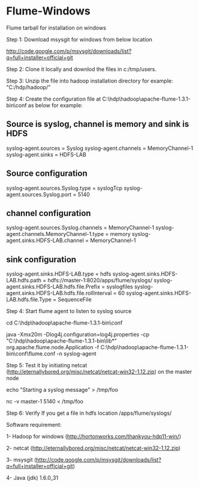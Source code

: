 Flume-Windows
=============

Flume tarball for installation on windows

Step 1: Download msysgit for windows from below location

http://code.google.com/p/msysgit/downloads/list?q=full+installer+official+git

Step 2: Clone it locally and downlod the files in c:/tmp/users.

Step 3: Unzip the file into hadoop installation directory for example: "C:/hdp/hadoop/"

Step 4: Create the configuration file at C:\hdp\hadoop\apache-flume-1.3.1-bin\conf as below for example:

Source is syslog, channel is memory and sink is HDFS
----------------------
syslog-agent.sources = Syslog
syslog-agent.channels = MemoryChannel-1 
syslog-agent.sinks = HDFS-LAB

Source configuration
----------------------
syslog-agent.sources.Syslog.type = syslogTcp
syslog-agent.sources.Syslog.port = 5140

channel configuration
----------------------
syslog-agent.sources.Syslog.channels = MemoryChannel-1 
syslog-agent.channels.MemoryChannel-1.type = memory
syslog-agent.sinks.HDFS-LAB.channel = MemoryChannel-1

sink configuration
----------------------
syslog-agent.sinks.HDFS-LAB.type = hdfs 
syslog-agent.sinks.HDFS-LAB.hdfs.path = hdfs://master-1:8020/apps/flume/syslogs/
syslog-agent.sinks.HDFS-LAB.hdfs.file.Prefix = syslogfiles
syslog-agent.sinks.HDFS-LAB.hdfs.file.rollInterval = 60
syslog-agent.sinks.HDFS-LAB.hdfs.file.Type = SequenceFile

Step 4: Start flume agent to listen to syslog source 

cd C:\hdp\hadoop\apache-flume-1.3.1-bin\conf

java -Xmx20m -Dlog4j.configuration=log4j.properties -cp "C:\hdp\hadoop\apache-flume-1.3.1-bin\lib\*" org.apache.flume.node.Application -f C:\hdp\hadoop\apache-flume-1.3.1-bin\conf\flume.conf -n syslog-agent
 
Step 5: Test it by initiating netcat (http://eternallybored.org/misc/netcat/netcat-win32-1.12.zip) on the master node

   echo "Starting a syslog message" > /tmp/foo

   nc -v master-1 5140 < /tmp/foo

Step 6: Verify If you get a file in hdfs location /apps/flume/syslogs/

Software requirement:

1- Hadoop for windows (http://hortonworks.com/thankyou-hdp11-win/)

2- netcat (http://eternallybored.org/misc/netcat/netcat-win32-1.12.zip)

3- msysgit (http://code.google.com/p/msysgit/downloads/list?q=full+installer+official+git)

4- Java (jdk) 1.6.0_31
